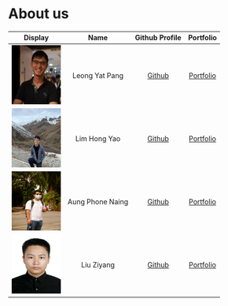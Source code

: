 # About us

| Display                                                        |       Name       | Github Profile | Portfolio |
|----------------------------------------------------------------|:----------------:|:--------------:|:---------:|
| <img src="team/picture/yatpang.jpg" width="100" height="120"/> |  Leong Yat Pang  | [Github](https://github.com/YatPang) | [Portfolio](team/leongyatpang.md)|
| <img height="120" src="team/picture/hongyao.jpg" width="100"/> |   Lim Hong Yao   | [Github](http://github.com/LimHongYao) | [Portfolio](team/limhongyao.md)|
| <img src="team/picture/phone.jpg" width="100" height="120">    | Aung Phone Naing | [Github](https://github.com/Aung-Phone-Naing) | [Portfolio](team/aungphonenaing.md)|
| <img src="team/picture/liu.jpg" width="100" height="120">      |    Liu Ziyang    | [Github](https://github.com/liuziyang020319) | [Portfolio](team/liuziyang.md)|

